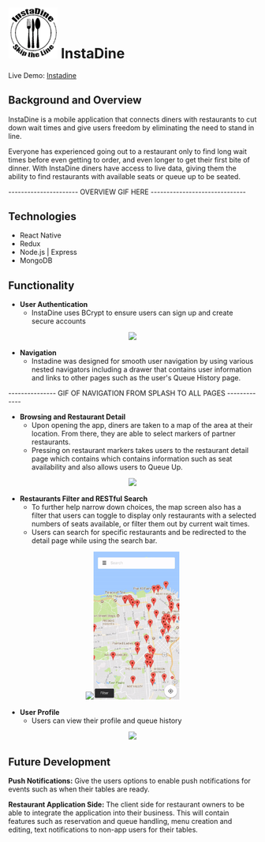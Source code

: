 # <img src="https://github.com/odangitsdjang/InstaDine/blob/master/assets/images/logo_black.png" width="100px"> InstaDine

Live Demo: [Instadine](http://www.instadine.club/)

## Background and Overview

InstaDine is a mobile application that connects diners with restaurants to cut down wait times and give users freedom by eliminating the need to stand in line. 

Everyone has experienced going out to a restaurant only to find long wait times before even getting to order, and even longer to get their first bite of dinner. With InstaDine diners have access to live data, giving them the ability to find restaurants with available seats or queue up to be seated.

---------------------- OVERVIEW GIF HERE ------------------------------

## Technologies
* React Native
* Redux
* Node.js | Express
* MongoDB

## Functionality

* **User Authentication**
  * InstaDine uses BCrypt to ensure users can sign up and create secure accounts

<p align="center">
  <img src="https://github.com/odangitsdjang/InstaDine/blob/master/docs/demo_page/assets/mp4/gifs/login.gif" height="300px"/>
</p>

* **Navigation**
  * Instadine was designed for smooth user navigation by using various nested navigators including a drawer that contains user information and links to other pages such as the user's Queue History page.

--------------- GIF OF NAVIGATION FROM SPLASH TO ALL PAGES -------------

* **Browsing and Restaurant Detail**
  * Upon opening the app, diners are taken to a map of the area at their location. From there, they are able to select markers of partner restaurants.
  * Pressing on restaurant markers takes users to the restaurant detail page which contains which contains information such as seat availability and also allows users to Queue Up.

<p align="center">
  <img height="300px" src="https://github.com/odangitsdjang/InstaDine/blob/master/docs/demo_page/assets/mp4/gifs/map.gif"/>
</p>

* **Restaurants Filter and RESTful Search**
  * To further help narrow down choices, the map screen also has a filter that users can toggle to display only restaurants with a selected numbers of seats available, or filter them out by current wait times. 
  * Users can search for specific restaurants and be redirected to the detail page while using the search bar.

<p align="center">
  <img src="https://github.com/odangitsdjang/InstaDine/blob/master/docs/demo_page/assets/mp4/gifs/filter.gif" height="300px"/><img src="https://github.com/odangitsdjang/InstaDine/blob/master/docs/demo_page/assets/mp4/gifs/search.gif" height="300px"/>
</p>

* **User Profile**
  * Users can view their profile and queue history

<kbd>
  <p align="center">
    <img src="https://github.com/odangitsdjang/InstaDine/blob/master/docs/demo_page/assets/mp4/gifs/profile.gif" height="300px"/>
  </p>
</kbd>

## Future Development

**Push Notifications:**
Give the users options to enable push notifications for events such as when their tables are ready.

**Restaurant Application Side:**
The client side for restaurant owners to be able to integrate the application into their business. This will contain features such as reservation and queue handling, menu creation and editing, text notifications to non-app users for their tables.

